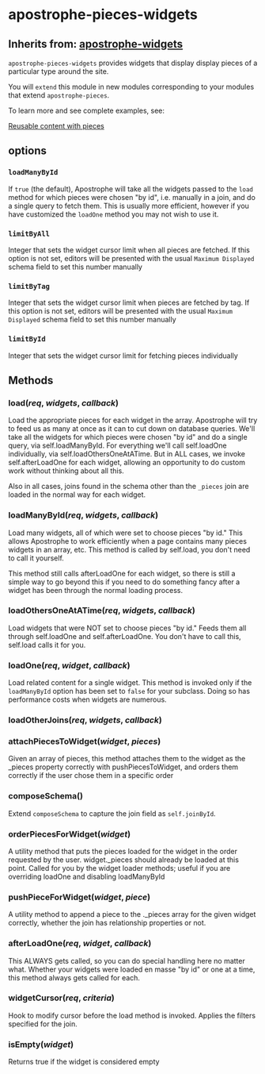 # apostrophe-pieces-widgets
## Inherits from: [apostrophe-widgets](../apostrophe-widgets/README.md)
`apostrophe-pieces-widgets` provides widgets that display display pieces of a
particular type around the site.

You will `extend` this module in new modules corresponding to your modules
that extend `apostrophe-pieces`.

To learn more and see complete examples, see:

[Reusable content with pieces](/core-concepts/reusable-content-pieces)

## options

### `loadManyById`

If `true` (the default), Apostrophe will take all the widgets passed to the `load` method for which pieces
were chosen "by id", i.e. manually in a join, and do a single query to fetch them. This is usually more efficient,
however if you have customized the `loadOne` method you may not wish to use it.

### `limitByAll`

Integer that sets the widget cursor limit when all pieces are fetched.
If this option is not set, editors will be presented with the usual
`Maximum Displayed` schema field to set this number manually

### `limitByTag`

Integer that sets the widget cursor limit when pieces are fetched by tag.
If this option is not set, editors will be presented with the usual
`Maximum Displayed` schema field to set this number manually

### `limitById`

Integer that sets the widget cursor limit for fetching
pieces individually


## Methods
### load(*req*, *widgets*, *callback*)
Load the appropriate pieces for each widget in the array. Apostrophe will try to feed
us as many at once as it can to cut down on database queries. We'll take all the
widgets for which pieces were chosen "by id" and do a single query, via
self.loadManyById. For everything we'll call self.loadOne individually, via
self.loadOthersOneAtATime. But in ALL cases, we invoke self.afterLoadOne for
each widget, allowing an opportunity to do custom work without thinking
about all this.

Also in all cases, joins found in the schema other than the `_pieces` join
are loaded in the normal way for each widget.
### loadManyById(*req*, *widgets*, *callback*)
Load many widgets, all of which were set to choose pieces "by id." This allows
Apostrophe to work efficiently when a page contains many pieces widgets in an
array, etc. This method is called by self.load, you don't need to call it yourself.

This method still calls afterLoadOne for each widget, so there is still a simple
way to go beyond this if you need to do something fancy after a widget has been
through the normal loading process.
### loadOthersOneAtATime(*req*, *widgets*, *callback*)
Load widgets that were NOT set to choose pieces "by id." Feeds them all
through self.loadOne and self.afterLoadOne. You don't have to call this,
self.load calls it for you.
### loadOne(*req*, *widget*, *callback*)
Load related content for a single widget. This method is invoked only
if the `loadManyById` option has been set to `false` for your subclass.
Doing so has performance costs when widgets are numerous.
### loadOtherJoins(*req*, *widgets*, *callback*)

### attachPiecesToWidget(*widget*, *pieces*)
Given an array of pieces, this method attaches them to the widget
as the _pieces property correctly with pushPiecesToWidget, and
orders them correctly if the user chose them in a specific order
### composeSchema()
Extend `composeSchema` to capture the join field
as `self.joinById`.
### orderPiecesForWidget(*widget*)
A utility method that puts the pieces loaded for the widget in the
order requested by the user. widget._pieces should already be loaded
at this point. Called for you by the widget loader methods; useful
if you are overriding loadOne and disabling loadManyById
### pushPieceForWidget(*widget*, *piece*)
A utility method to append a piece to the ._pieces array for the given widget correctly,
whether the join has relationship properties or not.
### afterLoadOne(*req*, *widget*, *callback*)
This ALWAYS gets called, so you can do special handling here no matter what.
Whether your widgets were loaded en masse "by id" or one at a time, this method
always gets called for each.
### widgetCursor(*req*, *criteria*)
Hook to modify cursor before the load method is invoked. Applies the filters
specified for the join.
### isEmpty(*widget*)
Returns true if the widget is considered empty

